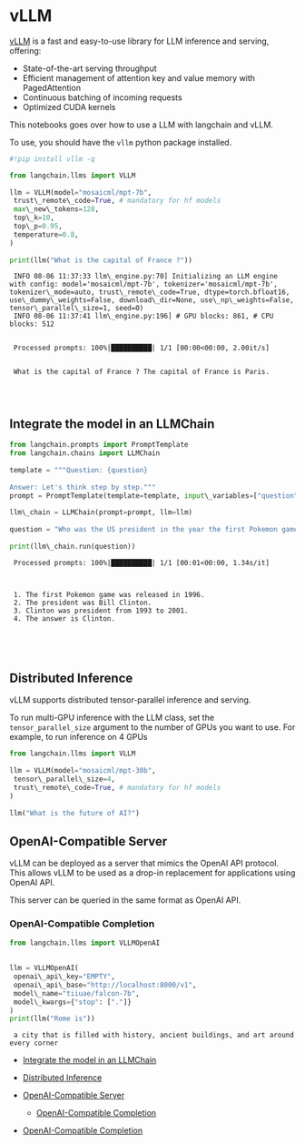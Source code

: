 # vLLM

[vLLM](https://vllm.readthedocs.io/en/latest/index.html) is a fast and easy-to-use library for LLM inference and serving, offering:

- State-of-the-art serving throughput
- Efficient management of attention key and value memory with PagedAttention
- Continuous batching of incoming requests
- Optimized CUDA kernels

This notebooks goes over how to use a LLM with langchain and vLLM.

To use, you should have the `vllm` python package installed.

```python
#!pip install vllm -q  

```

```python
from langchain.llms import VLLM  
  
llm = VLLM(model="mosaicml/mpt-7b",  
 trust\_remote\_code=True, # mandatory for hf models  
 max\_new\_tokens=128,  
 top\_k=10,  
 top\_p=0.95,  
 temperature=0.8,  
)  
  
print(llm("What is the capital of France ?"))  

```

```text
 INFO 08-06 11:37:33 llm\_engine.py:70] Initializing an LLM engine with config: model='mosaicml/mpt-7b', tokenizer='mosaicml/mpt-7b', tokenizer\_mode=auto, trust\_remote\_code=True, dtype=torch.bfloat16, use\_dummy\_weights=False, download\_dir=None, use\_np\_weights=False, tensor\_parallel\_size=1, seed=0)  
 INFO 08-06 11:37:41 llm\_engine.py:196] # GPU blocks: 861, # CPU blocks: 512  
  
  
 Processed prompts: 100%|██████████| 1/1 [00:00<00:00, 2.00it/s]  
  
   
 What is the capital of France ? The capital of France is Paris.  
  
  
   

```

## Integrate the model in an LLMChain[​](#integrate-the-model-in-an-llmchain "Direct link to Integrate the model in an LLMChain")

```python
from langchain.prompts import PromptTemplate  
from langchain.chains import LLMChain  
  
template = """Question: {question}  
  
Answer: Let's think step by step."""  
prompt = PromptTemplate(template=template, input\_variables=["question"])  
  
llm\_chain = LLMChain(prompt=prompt, llm=llm)  
  
question = "Who was the US president in the year the first Pokemon game was released?"  
  
print(llm\_chain.run(question))  

```

```text
 Processed prompts: 100%|██████████| 1/1 [00:01<00:00, 1.34s/it]  
  
   
   
 1. The first Pokemon game was released in 1996.  
 2. The president was Bill Clinton.  
 3. Clinton was president from 1993 to 2001.  
 4. The answer is Clinton.  
   
  
  
   

```

## Distributed Inference[​](#distributed-inference "Direct link to Distributed Inference")

vLLM supports distributed tensor-parallel inference and serving.

To run multi-GPU inference with the LLM class, set the `tensor_parallel_size` argument to the number of GPUs you want to use. For example, to run inference on 4 GPUs

```python
from langchain.llms import VLLM  
  
llm = VLLM(model="mosaicml/mpt-30b",  
 tensor\_parallel\_size=4,  
 trust\_remote\_code=True, # mandatory for hf models  
)  
  
llm("What is the future of AI?")  

```

## OpenAI-Compatible Server[​](#openai-compatible-server "Direct link to OpenAI-Compatible Server")

vLLM can be deployed as a server that mimics the OpenAI API protocol. This allows vLLM to be used as a drop-in replacement for applications using OpenAI API.

This server can be queried in the same format as OpenAI API.

### OpenAI-Compatible Completion[​](#openai-compatible-completion "Direct link to OpenAI-Compatible Completion")

```python
from langchain.llms import VLLMOpenAI  
  
  
llm = VLLMOpenAI(  
 openai\_api\_key="EMPTY",  
 openai\_api\_base="http://localhost:8000/v1",  
 model\_name="tiiuae/falcon-7b",  
 model\_kwargs={"stop": ["."]}  
)  
print(llm("Rome is"))  

```

```text
 a city that is filled with history, ancient buildings, and art around every corner  

```

- [Integrate the model in an LLMChain](#integrate-the-model-in-an-llmchain)

- [Distributed Inference](#distributed-inference)

- [OpenAI-Compatible Server](#openai-compatible-server)

  - [OpenAI-Compatible Completion](#openai-compatible-completion)

- [OpenAI-Compatible Completion](#openai-compatible-completion)
